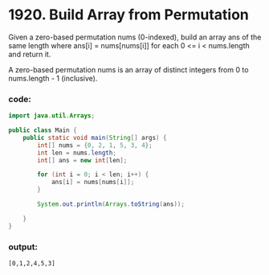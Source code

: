 # 1920. Build Array from Permutation

Given a zero-based permutation nums (0-indexed), build an array ans of the same length where ans[i] = nums[nums[i]] for each 0 <= i < nums.length and return it.

A zero-based permutation nums is an array of distinct integers from 0 to nums.length - 1 (inclusive).

### code:
```java
import java.util.Arrays;

public class Main {
    public static void main(String[] args) {
        int[] nums = {0, 2, 1, 5, 3, 4};
        int len = nums.length;
        int[] ans = new int[len];

        for (int i = 0; i < len; i++) {
            ans[i] = nums[nums[i]];
        }

        System.out.println(Arrays.toString(ans));

    }
}
```

### output:
```
[0,1,2,4,5,3]
```